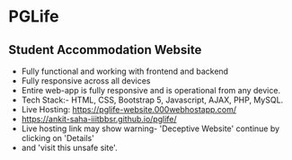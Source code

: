 # PGLife
## Student Accommodation Website
- Fully functional and working with frontend and backend 
- Fully responsive across all devices
- Entire web-app is fully responsive and is operational from any device.
- Tech Stack:- HTML, CSS, Bootstrap 5, Javascript, AJAX, PHP, MySQL.
- Live Hosting: https://pglife-website.000webhostapp.com/
- https://ankit-saha-iiitbbsr.github.io/pglife/
- Live hosting link may show warning- 'Deceptive Website' continue by clicking on 'Details'
- and 'visit this unsafe site'.
